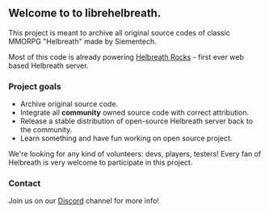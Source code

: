 ## Welcome to to librehelbreath.

This project is meant to archive all original source codes of classic MMORPG "Helbreath" made by Siementech.

Most of this code is already powering [Helbreath Rocks](http://helbreath.rocks/HelGame/) - first ever web based Helbreath server.

### Project goals

- Archive original source code.
- Integrate all **community** owned source code with correct attribution.
- Release a stable distribution of open-source Helbreath server back to the community.
- Learn something and have fun working on open source project.

We're looking for any kind of volunteers: devs, players, testers! Every fan of Helbreath is very welcome to participate in this project.

### Contact

Join us on our [Discord](https://discord.gg/vmPz9cy) channel for more info!
